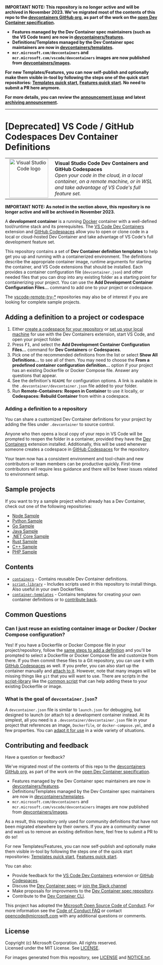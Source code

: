 **IMPORTANT NOTE: This repository is no longer active and will be archived in
November 2023. We've migrated most of the contents of this repo to the
[devcontainers GitHub org](https://github.com/devcontainers), as part of the
work on the [open Dev Container specification](https://containers.dev).**

-   **Features managed by the Dev Container spec maintainers (such as the VS
    Code team) are now in
    [devcontainers/features](https://github.com/devcontainers/features).**
-   **Definitions/Templates managed by the Dev Container spec maintainers are
    now in
    [devcontainers/templates](https://github.com/devcontainers/templates).**
-   **`mcr.microsoft.com/devcontainers` and
    `mcr.microsoft.com/vscode/devcontainers` images are now published from
    [devcontainers/images](https://github.com/devcontainers/images).**

**For new Templates/Features, you can now self-publish and optionally make them
visible in-tool by following the steps one of the quick start repositories:
[Templates quick start](https://github.com/devcontainers/template-starter),
[Features quick start](https://github.com/devcontainers/feature-starter). No
need to submit a PR here anymore.**

**For more details, you can review the
[announcement issue](https://github.com/microsoft/vscode-dev-containers/issues/1589)
and latest
[archiving announcement](https://github.com/microsoft/vscode-dev-containers/issues/1762).**

---

# [Deprecated] VS Code / GitHub Codespaces Dev Container Definitions

<table style="width: 100%; border-style: none;"><tr>
<td style="width: 140px; text-align: center;"><a href="https://aka.ms/vscode-remote/download/extension"><img width="128px" src="https://microsoft.github.io/vscode-remote-release/images/remote-extensionpack.png" alt="Visual Studio Code logo"/></a></td>
<td>
<strong>Visual Studio Code Dev Containers and GitHub Codespaces</strong><br />
<i>Open your code in the cloud, in a local container, on a remote machine, or in WSL and take advantage of VS Code's full feature set.
</td>
</tr></table>

**IMPORTANT NOTE: As noted in the section above, this repository is no longer
active and will be archived in November 2023.**

A **development container** is a running [Docker](https://www.docker.com)
container with a well-defined tool/runtime stack and its prerequisites. The
[VS Code Dev Containers](https://aka.ms/vscode-remote/download/containers)
extension and [GitHub Codespaces](https://github.com/features/codespaces) allow
you to open or clone code in a local or cloud-hosted Dev Container and take
advantage of VS Code's full development feature set.

This repository contains a set of **Dev Container definition templates** to help
get you up and running with a containerized environment. The definitions
describe the appropriate container image, runtime arguments for starting the
container, and VS Code extensions that should be installed. Each provides a
container configuration file (`devcontainer.json`) and other needed files that
you can drop into any existing folder as a starting point for containerizing
your project. You can use the **Add Development Container Configuration
Files...** command to add one to your project or codespace.

The
[vscode-remote-try-\*](https://github.com/search?q=org%3Amicrosoft+vscode-remote-try-&type=Repositories)
repositories may also be of interest if you are looking for complete sample
projects.

## Adding a definition to a project or codespace

1. Either
   [create a codespace for your repository](https://aka.ms/ghcs-open-codespace)
   or
   [set up your local machine](https://aka.ms/vscode-remote/containers/getting-started)
   for use with the Dev Containers extension, start VS Code, and open your
   project folder.
2. Press <kbd>F1</kbd>, and select the **Add Development Container Configuration
   Files...** command for **Dev Containers** or **Codespaces**.
3. Pick one of the recommended definitions from the list or select **Show All
   Definitions...** to see all of them. You may need to choose the **From a
   predefined container configuration definition...** option if your project has
   an existing Dockerfile or Docker Compose file. Answer any questions that
   appear.
4. See the definition's `README` for configuration options. A link is available
   in the `.devcontainer/devcontainer.json` file added to your folder.
5. Run **Remote-Containers: Reopen in Container** to use it locally, or
   **Codespaces: Rebuild Container** from within a codespace.

### Adding a definition to a repository

You can share a customized Dev Container definitions for your project by adding
the files under `.devcontainer` to source control.

Anyone who then opens a local copy of your repo in VS Code will be prompted to
reopen the folder in a container, provided they have the
[Dev Containers](https://aka.ms/vscode-remote/download/containers) extension
installed. Additionally, this will be used whenever someone creates a codespace
in [GitHub Codespaces](https://github.com/features/codespaces) for the
repository.

Your team now has a consistent environment and tool-chain and new contributors
or team members can be productive quickly. First-time contributors will require
less guidance and there will be fewer issues related to environment setup.

## Sample projects

If you want to try a sample project which already has a Dev Container, check out
one of the following repositories:

-   [Node Sample](https://github.com/Microsoft/vscode-remote-try-node)
-   [Python Sample](https://github.com/Microsoft/vscode-remote-try-python)
-   [Go Sample](https://github.com/Microsoft/vscode-remote-try-go)
-   [Java Sample](https://github.com/Microsoft/vscode-remote-try-java)
-   [.NET Core Sample](https://github.com/Microsoft/vscode-remote-try-dotnetcore)
-   [Rust Sample](https://github.com/microsoft/vscode-remote-try-rust)
-   [C++ Sample](https://github.com/microsoft/vscode-remote-try-cpp)
-   [PHP Sample](https://github.com/microsoft/vscode-remote-try-php)

## Contents

-   [`containers`](containers) - Contains reusable Dev Container definitions.
-   [`script-library`](script-library) - Includes scripts used in this
    repository to install things. Also useful in your own Dockerfiles.
-   [`container-templates`](container-templates) - Contains templates for
    creating your own container definitions or to
    [contribute back](CONTRIBUTING.md#contributing-dev-container-definitions).

## Common Questions

### Can I just reuse an existing container image or Docker / Docker Compose configuration?

Yes! If you have a Dockerfile or Docker Compose file in your project/repository,
follow the [same steps to add a definition](#adding) and you'll be prompted to
select a Dockerfile or Docker Compose file and customize from there. If you then
commit these files to a Git repository, you can use it with
[GitHub Codespaces](https://github.com/features/codespaces) as well. If you
prefer, you can also start up the container manually and
[attach to it](https://aka.ms/vscode-remote/containers/attach). However, note
that many images will be missing things like `git` that you will want to use.
There are scripts in the [script-library](script-library) like the
[common script](script-library/docs/common.md) that can help adding these to
your existing Dockerfile or image.

### What is the goal of `devcontainer.json`?

A `devcontainer.json` file is similar to `launch.json` for debugging, but
designed to launch (or attach to) a development container instead. At its
simplest, all you need is a `.devcontainer/devcontainer.json` file in your
project that references an image, `Dockerfile`, or `docker-compose.yml`, and a
few properties. You can
[adapt it for use](https://aka.ms/vscode-remote/containers/folder-setup) in a
wide variety of situations.

## Contributing and feedback

Have a question or feedback?

We've migrated most of the contents of this repo to the
[devcontainers GitHub org](https://github.com/devcontainers), as part of the
work on the [open Dev Container specification](https://containers.dev).

-   Features managed by the Dev Container spec maintainers are now in
    [devcontainers/features](https://github.com/devcontainers/features).
-   Definitions/Templates managed by the Dev Container spec maintainers are now
    in [devcontainers/templates](https://github.com/devcontainers/templates).
-   `mcr.microsoft.com/devcontainers` and
    `mcr.microsoft.com/vscode/devcontainers` images are now published from
    [devcontainers/images](https://github.com/devcontainers/images).

As a result, this repository only used for community definitions that have not
been migrated elsewhere by their owners. If you are a community owner and want
us to remove an existing definition here, feel free to submit a PR to do so!

For new Templates/Features, you can now self-publish and optionally make them
visible in-tool by following the steps one of the quick start repositories:
[Templates quick start](https://github.com/devcontainers/template-starter),
[Features quick start](https://github.com/devcontainers/feature-starter).

You can also:

-   Provide feedback for the
    [VS Code Dev Containers](https://github.com/Microsoft/vscode-remote-release/blob/main/CONTRIBUTING.md)
    extension or
    [GitHub Codespaces](https://github.com/github/feedback/discussions/categories/codespaces).
-   Discuss the
    [Dev Container spec](https://github.com/orgs/devcontainers/discussions) or
    [join the Slack channel](https://github.com/orgs/devcontainers/discussions/3)
-   Make proposals for improvments to the
    [Dev Container spec repository](https://github.com/devcontainers/spec).
-   Contribute to the [Dev Container CLI](https://github.com/devcontainers/cli).

This project has adopted the
[Microsoft Open Source Code of Conduct](https://opensource.microsoft.com/codeofconduct/).
For more information see the
[Code of Conduct FAQ](https://opensource.microsoft.com/codeofconduct/faq/) or
contact [opencode@microsoft.com](mailto:opencode@microsoft.com) with any
additional questions or comments.

## License

Copyright (c) Microsoft Corporation. All rights reserved. <br /> Licensed under
the MIT License. See [LICENSE](LICENSE).

For images generated from this repository, see
[LICENSE](https://github.com/microsoft/containerregistry/blob/main/legal/Container-Images-Legal-Notice.md)
and [NOTICE.txt](NOTICE.txt).

